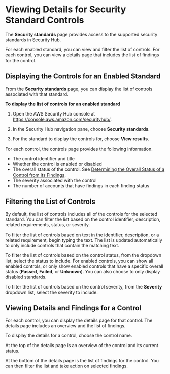 # Viewing Details for Security Standard Controls<a name="securityhub-standards-view-controls"></a>

The **Security standards** page provides access to the supported security standards in Security Hub\.

For each enabled standard, you can view and filter the list of controls\. For each control, you can view a details page that includes the list of findings for the control\.

## Displaying the Controls for an Enabled Standard<a name="securityhub-standards-display-control-list"></a>

From the **Security standards** page, you can display the list of controls associated with that standard\.

**To display the list of controls for an enabled standard**

1. Open the AWS Security Hub console at [https://console\.aws\.amazon\.com/securityhub/](https://console.aws.amazon.com/securityhub/)\.

1. In the Security Hub navigation pane, choose **Security standards**\.

1. For the standard to display the controls for, choose **View results**\.

For each control, the controls page provides the following information\.
+ The control identifier and title
+ Whether the control is enabled or disabled
+ The overall status of the control\. See [Determining the Overall Status of a Control from Its Findings](securityhub-standards-results.md#securityhub-standards-results-status)\.
+ The severity associated with the control
+ The number of accounts that have findings in each finding status

## Filtering the List of Controls<a name="securityhub-standards-filter-controls"></a>

By default, the list of controls includes all of the controls for the selected standard\. You can filter the list based on the control identifier, description, related requirements, status, or severity\.

To filter the list of controls based on text in the identifier, description, or a related requirement, begin typing the text\. The list is updated automatically to only include controls that contain the matching text\.

To filter the list of controls based on the control status, from the dropdown list, select the status to include\. For enabled controls, you can show all enabled controls, or only show enabled controls that have a specific overall status \(**Passed**, **Failed**, or **Unknown**\)\. You can also choose to only display disabled standards\.

To filter the list of controls based on the control severity, from the **Severity** dropdown list, select the severity to include\.

## Viewing Details and Findings for a Control<a name="securityhub-standards-control-details"></a>

For each control, you can display the details page for that control\. The details page includes an overview and the list of findings\.

To display the details for a control, choose the control name\.

At the top of the details page is an overview of the control and its current status\.

At the bottom of the details page is the list of findings for the control\. You can then filter the list and take action on selected findings\.